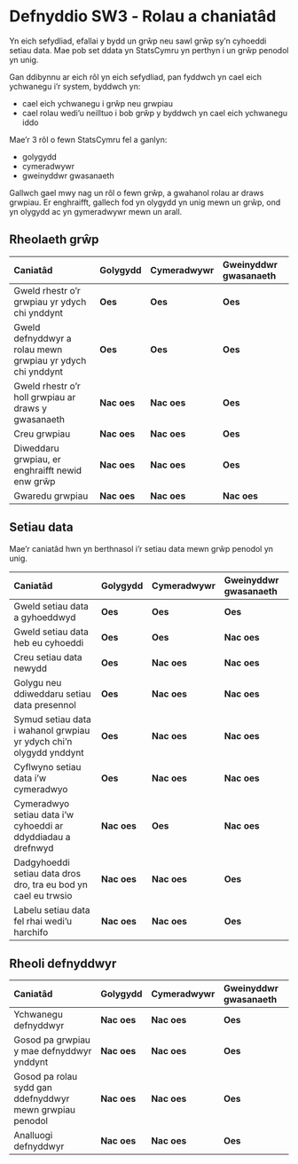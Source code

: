# Defnyddio SW3 ‐ Rolau a chaniatâd

Yn eich sefydliad, efallai y bydd un grŵp neu sawl grŵp sy’n cyhoeddi setiau data.  Mae pob set ddata yn StatsCymru yn perthyn i un grŵp penodol yn unig.

Gan ddibynnu ar eich rôl yn eich sefydliad, pan fyddwch yn cael eich ychwanegu i’r system, byddwch yn:

- cael eich ychwanegu i grŵp neu grwpiau  
- cael rolau wedi’u neilltuo i bob grŵp y byddwch yn cael eich ychwanegu iddo

Mae’r 3 rôl o fewn StatsCymru fel a ganlyn:

- golygydd  
- cymeradwywr  
- gweinyddwr gwasanaeth

Gallwch gael mwy nag un rôl o fewn grŵp, a gwahanol rolau ar draws grwpiau.  Er enghraifft, gallech fod yn olygydd yn unig mewn un grŵp, ond yn olygydd ac yn gymeradwywr mewn un arall.

## Rheolaeth grŵp

| Caniatâd | Golygydd | Cymeradwywr | Gweinyddwr gwasanaeth  |
| :---- | :---- | :---- | :---- |
| Gweld rhestr o’r grwpiau yr ydych chi ynddynt | <strong class="govuk-tag govuk-tag--green">Oes</strong> | <strong class="govuk-tag govuk-tag--green">Oes</strong> | <strong class="govuk-tag govuk-tag--green">Oes</strong> |
| Gweld defnyddwyr a rolau mewn grwpiau yr ydych chi ynddynt | <strong class="govuk-tag govuk-tag--green">Oes</strong> | <strong class="govuk-tag govuk-tag--green">Oes</strong> | <strong class="govuk-tag govuk-tag--green">Oes</strong> |
| Gweld rhestr o’r holl grwpiau ar draws y gwasanaeth | <strong class="govuk-tag govuk-tag--red">Nac oes</strong> | <strong class="govuk-tag govuk-tag--red">Nac oes</strong> | <strong class="govuk-tag govuk-tag--green">Oes</strong> |
| Creu grwpiau | <strong class="govuk-tag govuk-tag--red">Nac oes</strong> | <strong class="govuk-tag govuk-tag--red">Nac oes</strong> | <strong class="govuk-tag govuk-tag--green">Oes</strong> |
| Diweddaru grwpiau, er enghraifft newid enw grŵp | <strong class="govuk-tag govuk-tag--red">Nac oes</strong> | <strong class="govuk-tag govuk-tag--red">Nac oes</strong> | <strong class="govuk-tag govuk-tag--green">Oes</strong> |
| Gwaredu grwpiau | <strong class="govuk-tag govuk-tag--red">Nac oes</strong> | <strong class="govuk-tag govuk-tag--red">Nac oes</strong> | <strong class="govuk-tag govuk-tag--red">Nac oes</strong> |

## Setiau data

Mae’r caniatâd hwn yn berthnasol i’r setiau data mewn grŵp penodol yn unig.

| Caniatâd | Golygydd | Cymeradwywr | Gweinyddwr gwasanaeth  |
| :---- | :---- | :---- | :---- |
| Gweld setiau data a gyhoeddwyd  | <strong class="govuk-tag govuk-tag--green">Oes</strong> | <strong class="govuk-tag govuk-tag--green">Oes</strong> | <strong class="govuk-tag govuk-tag--green">Oes</strong> |
| Gweld setiau data heb eu cyhoeddi | <strong class="govuk-tag govuk-tag--green">Oes</strong> | <strong class="govuk-tag govuk-tag--green">Oes</strong> | <strong class="govuk-tag govuk-tag--red">Nac oes</strong> |
| Creu setiau data newydd | <strong class="govuk-tag govuk-tag--green">Oes</strong> | <strong class="govuk-tag govuk-tag--red">Nac oes</strong> | <strong class="govuk-tag govuk-tag--red">Nac oes</strong> |
| Golygu neu ddiweddaru setiau data presennol  | <strong class="govuk-tag govuk-tag--green">Oes</strong> | <strong class="govuk-tag govuk-tag--red">Nac oes</strong> | <strong class="govuk-tag govuk-tag--red">Nac oes</strong> |
| Symud setiau data i wahanol grwpiau yr ydych chi’n olygydd ynddynt | <strong class="govuk-tag govuk-tag--green">Oes</strong> | <strong class="govuk-tag govuk-tag--red">Nac oes</strong> | <strong class="govuk-tag govuk-tag--red">Nac oes</strong> |
| Cyflwyno setiau data i’w cymeradwyo | <strong class="govuk-tag govuk-tag--green">Oes</strong> | <strong class="govuk-tag govuk-tag--red">Nac oes</strong> | <strong class="govuk-tag govuk-tag--red">Nac oes</strong> |
| Cymeradwyo setiau data i’w cyhoeddi ar ddyddiadau a drefnwyd | <strong class="govuk-tag govuk-tag--red">Nac oes</strong> | <strong class="govuk-tag govuk-tag--green">Oes</strong> | <strong class="govuk-tag govuk-tag--red">Nac oes</strong> |
| Dadgyhoeddi setiau data dros dro, tra eu bod yn cael eu trwsio  | <strong class="govuk-tag govuk-tag--red">Nac oes</strong> | <strong class="govuk-tag govuk-tag--red">Nac oes</strong> | <strong class="govuk-tag govuk-tag--green">Oes</strong> |
| Labelu setiau data fel rhai wedi’u harchifo  | <strong class="govuk-tag govuk-tag--red">Nac oes</strong> | <strong class="govuk-tag govuk-tag--red">Nac oes</strong> | <strong class="govuk-tag govuk-tag--green">Oes</strong> |

## Rheoli defnyddwyr

| Caniatâd | Golygydd | Cymeradwywr | Gweinyddwr gwasanaeth  |
| :---- | :---- | :---- | :---- |
| Ychwanegu defnyddwyr  | <strong class="govuk-tag govuk-tag--red">Nac oes</strong> | <strong class="govuk-tag govuk-tag--red">Nac oes</strong> | <strong class="govuk-tag govuk-tag--green">Oes</strong> |
| Gosod pa grwpiau y mae defnyddwyr ynddynt  | <strong class="govuk-tag govuk-tag--red">Nac oes</strong> | <strong class="govuk-tag govuk-tag--red">Nac oes</strong> | <strong class="govuk-tag govuk-tag--green">Oes</strong> |
| Gosod pa rolau sydd gan ddefnyddwyr mewn grwpiau penodol | <strong class="govuk-tag govuk-tag--red">Nac oes</strong> | <strong class="govuk-tag govuk-tag--red">Nac oes</strong> | <strong class="govuk-tag govuk-tag--green">Oes</strong> |
| Analluogi defnyddwyr  | <strong class="govuk-tag govuk-tag--red">Nac oes</strong> | <strong class="govuk-tag govuk-tag--red">Nac oes</strong> | <strong class="govuk-tag govuk-tag--green">Oes</strong> |

